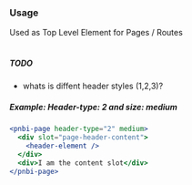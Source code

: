 ### Usage

Used as Top Level Element for Pages / Routes
<br><br>

##### TODO
* whats is diffent header styles (1,2,3)? 

##### Example: Header-type: 2 and size: medium

```jsx
<pnbi-page header-type="2" medium>
  <div slot="page-header-content">
    <header-element />
  </div>
  <div>I am the content slot</div>
</pnbi-page>
```
